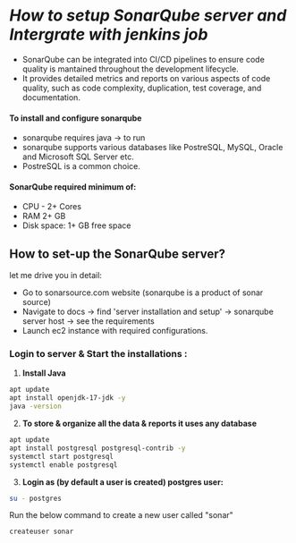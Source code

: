 # *How to setup SonarQube server and Intergrate with jenkins job*
-  SonarQube can be integrated into CI/CD pipelines to ensure code quality is mantained throughout the development lifecycle.
-  It provides detailed metrics and reports on various aspects of code quality, such as code complexity, duplication, test coverage, and documentation.
#### To install and configure sonarqube
-  sonarqube requires java -> to run
-  sonarqube supports various databases like PostreSQL, MySQL, Oracle and Microsoft SQL Server etc.
-  PostreSQL is a common choice.
#### SonarQube required minimum of:
-  CPU - 2+ Cores
-  RAM 2+ GB
-  Disk space: 1+ GB free space
## How to set-up the SonarQube server?
let me drive you in detail:
-  Go to sonarsource.com website (sonarqube is a product of sonar source)
-  Navigate to docs -> find 'server installation and setup' -> sonarqube server host -> see the requirements
-  Launch ec2 instance with required configurations.
### Login to server & Start the installations :
1.  **Install Java**
```bash
apt update 
apt install openjdk-17-jdk -y
java -version
```
2.  **To store & organize all the data & reports it uses any database**
```bash
apt update
apt install postgresql postgresql-contrib -y 
systemctl start postgresql 
systemctl enable postgresql
```
3.  **Login as (by default a user is created) postgres user:**
```bash
su - postgres
```
Run the below command to create a new user called "sonar"
```bash
createuser sonar
```

